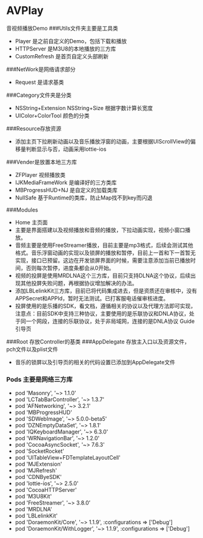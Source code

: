 # AVPlay
音视频播放Demo
###Utils文件夹主要是工具类
* Player 是之前自定义的Demo，包括下载和播放  
* HTTPServer 是M3U8的本地播放的三方库  
* CustomRefresh 是首页自定义头部刷新

###NetWork是网络请求部分
* Request 是请求基类

###Category文件夹是分类
* NSString+Extension NSString+Size 根据字数计算长宽度 
* UIColor+ColorTool 颜色的分类

###Resource存放资源
* 添加主页下拉刷新动画以及音乐播放浮窗的动画，主要根据UIScrollView的偏移量判断显示与否，动画采用lottie-ios

###Vender是放置本地三方库
* ZFPlayer 视频播放类 
* IJKMediaFrameWork 是编译好的三方类库 
* MBProgressHUD+NJ 是自定义的加载类库 
* NullSafe 基于Runtime的类库，防止Map找不到key而闪退

###Modules 
* Home 主页面
* 主要是界面搭建以及视频播放和音频的播放，下拉动画实现，视频小窗口播放。
* 音频主要是使用FreeStreamer播放，目前主要是mp3格式，后续会测试其他格式。音乐浮窗动画的实现以及锁屏的播放和暂停，目前上一首和下一首暂无实现，接口已预留。这边在开发锁屏界面的时候，需要注意添加当前已播放时间，否则每次暂停，进度条都会从0开始。
* 视频的投屏是使用MRDLNA这个三方库，目前只支持DLNA这个协议，后续出现其他投屏失败问题，再根据协议增加解决的办法。
* 添加LBLelinkKit三方库，目前已将代码集成进去，但是资质还在审核中，没有APPSecret和APPId，暂时无法测试。已打客服电话催审核进度。
* 投屏使用的是乐播的SDK，看文档，遵循相关的协议以及代理方法即可实现，注意点：目前SDK中支持三种协议，主要使用的是乐联协议和DNLA协议，处于同一个网段，连接的乐联协议，处于非局域网，连接的是DNLA协议
Guide 引导页

###Root 存放Controller的基类
###AppDelegate 存放主入口以及资源文件，pch文件以及plist文件
* 音乐的锁屏以及引导页的相关的代码设置已添加到AppDelegate文件

### Pods 主要是网络三方库
 * pod 'Masonry', '~> 1.1.0'
 * pod 'LCTabBarController', '~> 1.3.7'
 * pod 'AFNetworking', '~> 3.2.1'
 * pod 'MBProgressHUD'
 * pod 'SDWebImage', '~> 5.0.0-beta5'
 * pod 'DZNEmptyDataSet', '~> 1.8.1'
 * pod 'IQKeyboardManager', '~> 6.3.0'
 * pod 'WRNavigationBar', '~> 1.2.0'
 * pod 'CocoaAsyncSocket', '~> 7.6.3'
 * pod 'SocketRocket'
 * pod 'UITableView+FDTemplateLayoutCell'
 * pod 'MJExtension'
 * pod 'MJRefresh'
 * pod 'CDNByeSDK'
 * pod 'lottie-ios', '~> 2.5.0'
 * pod 'CocoaHTTPServer'
 * pod 'M3U8Kit'
 * pod 'FreeStreamer', '~> 3.8.0’
 * pod 'MRDLNA'
 * pod 'LBLelinkKit'
 * pod 'DoraemonKit/Core', '~> 1.1.9', :configurations => ['Debug']
 * pod 'DoraemonKit/WithLogger', '~> 1.1.9', :configurations => ['Debug']
